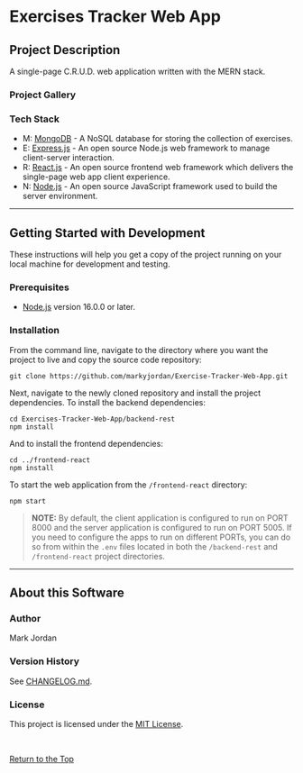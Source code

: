 # Exercises Tracker Web App

## Project Description

A single-page C.R.U.D. web application written with the MERN stack.

### Project Gallery


### Tech Stack

* M:    [MongoDB](https://www.mongodb.com/) - A NoSQL database for storing the collection of exercises.
* E:    [Express.js](https://expressjs.com/) - An open source Node.js web framework to manage client-server interaction.
* R:    [React.js](https://reactjs.org/) - An open source frontend web framework which delivers the single-page web app client experience.
* N:    [Node.js](https://nodejs.org/en/) - An open source JavaScript framework
  used to build the server environment.  

---
## Getting Started with Development

These instructions will help you get a copy of the project running on your local machine for development and testing.

### Prerequisites

* [Node.js](https://nodejs.org/) version 16.0.0 or later.


### Installation

From the command line, navigate to the directory where you want the project to live and copy the source code repository:
```
git clone https://github.com/markyjordan/Exercise-Tracker-Web-App.git
```

Next, navigate to the newly cloned repository and install the project
dependencies. To install the backend dependencies:
```
cd Exercises-Tracker-Web-App/backend-rest
npm install
```

And to install the frontend dependencies:
```
cd ../frontend-react
npm install
```

To start the web application from the `/frontend-react` directory:
```
npm start
```
> **NOTE:** By default, the client application is configured to run on PORT 8000
> and the server application is configured to run on PORT 5005. If you need to 
> configure the apps to run on different PORTs, you can do so from within the
> `.env` files located in both the `/backend-rest` and `/frontend-react` project
> directories.

---
## About this Software

### Author
Mark Jordan

### Version History
See [CHANGELOG.md](CHANGELOG.md).

### License
This project is licensed under the [MIT License](LICENSE).


<br>

[Return to the Top](#exercises-tracker-web-app)
